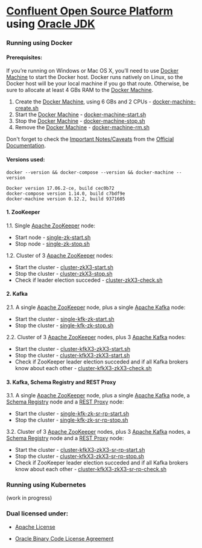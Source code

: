 # [Confluent Open Source Platform](https://www.confluent.io/product/confluent-open-source/) using [Oracle JDK] #

### Running using Docker ###

#### Prerequisites: ####

If you’re running on Windows or Mac OS X, you’ll need to use [Docker Machine] to start the Docker host. Docker runs natively on Linux, so the Docker host will be your local machine if you go that route. Otherwise, be sure to allocate at least 4 GBs RAM to the [Docker Machine].

1. Create the [Docker Machine], using 6 GBs and 2 CPUs - [docker-machine-create.sh]
2. Start the [Docker Machine] - [docker-machine-start.sh]
3. Stop the [Docker Machine] - [docker-machine-stop.sh]
4. Remove the [Docker Machine] - [docker-machine-rm.sh]

Don't forget to check the [Important Notes/Caveats] from the [Official Documentation].

#### Versions used: ####

```shell
docker --version && docker-compose --version && docker-machine --version
```

```
Docker version 17.06.2-ce, build cec0b72
docker-compose version 1.14.0, build c7bdf9e
docker-machine version 0.12.2, build 9371605
```

#### 1. ZooKeeper ####

1.1. Single [Apache ZooKeeper] node:
- Start node - [single-zk-start.sh]
- Stop node - [single-zk-stop.sh]

1.2. Cluster of 3 [Apache ZooKeeper] nodes:
- Start the cluster - [cluster-zkX3-start.sh]
- Stop the cluster - [cluster-zkX3-stop.sh]
- Check if leader election succeded - [cluster-zkX3-check.sh]

#### 2. Kafka ####

2.1. A single [Apache ZooKeeper] node, plus a single [Apache Kafka] node:
- Start the cluster - [single-kfk-zk-start.sh]
- Stop the cluster - [single-kfk-zk-stop.sh]

2.2. Cluster of 3 [Apache ZooKeeper] nodes, plus 3 [Apache Kafka] nodes:
- Start the cluster - [cluster-kfkX3-zkX3-start.sh]
- Stop the cluster - [cluster-kfkX3-zkX3-start.sh]
- Check if ZooKeeper leader election succeded and if all Kafka brokers know about each other - [cluster-kfkX3-zkX3-check.sh]

#### 3. Kafka, Schema Registry and REST Proxy #####

3.1. A single [Apache ZooKeeper] node, plus a single [Apache Kafka] node, a [Schema Registry] node and a [REST Proxy] node:
- Start the cluster - [single-kfk-zk-sr-rp-start.sh]
- Stop the cluster - [single-kfk-zk-sr-rp-stop.sh]

3.2. Cluster of 3 [Apache ZooKeeper] nodes, plus 3 [Apache Kafka] nodes, a [Schema Registry] node and a [REST Proxy] node:
- Start the cluster - [cluster-kfkX3-zkX3-sr-rp-start.sh]
- Stop the cluster - [cluster-kfkX3-zkX3-sr-rp-stop.sh]
- Check if ZooKeeper leader election succeded and if all Kafka brokers know about each other - [cluster-kfkX3-zkX3-sr-rp-check.sh]

### Running using Kubernetes ###

(work in progress)

### Dual licensed under: ###

* [Apache License]
* [Oracle Binary Code License Agreement]

   [Schema Registry]: <http://docs.confluent.io/current/schema-registry/docs/index.html>  
   [REST Proxy]: <http://docs.confluent.io/current/kafka-rest/docs/index.html>   
   [Apache Kafka Connect]: <https://kafka.apache.org/documentation/#connect>   
   [single-kfk-zk-sr-rp-start.sh]: <https://github.com/MihaiBogdanEugen/confluent-osp/blob/master/docker/single-kfk-zk-sr-rp/single-kfk-zk-sr-rp-start.sh>
   [single-kfk-zk-sr-rp-stop.sh]: <https://github.com/MihaiBogdanEugen/confluent-osp/blob/master/docker/single-kfk-zk-sr-rp/single-kfk-zk-sr-rp-stop.sh>
   [cluster-kfkX3-zkX3-sr-rp-start.sh]: <https://github.com/MihaiBogdanEugen/confluent-osp/blob/master/docker/cluster-kfkX3-zkX3-sr-rp/cluster-kfkX3-zkX3-sr-rp-start.sh>
   [cluster-kfkX3-zkX3-sr-rp-stop.sh]: <https://github.com/MihaiBogdanEugen/confluent-osp/blob/master/docker/cluster-kfkX3-zkX3-sr-rp/cluster-kfkX3-zkX3-sr-rp-stop.sh>
   [cluster-kfkX3-zkX3-sr-rp-check.sh]: <https://github.com/MihaiBogdanEugen/confluent-osp/blob/master/docker/cluster-kfkX3-zkX3-sr-rp/cluster-kfkX3-zkX3-sr-rp-check.sh>   
   [single-zk-start.sh]: <https://github.com/MihaiBogdanEugen/confluent-osp/blob/master/docker/single-zk/single-zk-start.sh>
   [single-zk-stop.sh]: <https://github.com/MihaiBogdanEugen/confluent-osp/blob/master/docker/single-zk/single-zk-stop.sh>   
   [cluster-zkX3-start.sh]: <https://github.com/MihaiBogdanEugen/confluent-osp/blob/master/docker/cluster-zkX3/cluster-zkX3-start.sh>    
   [cluster-zkX3-stop.sh]: <https://github.com/MihaiBogdanEugen/confluent-osp/blob/master/docker/cluster-zkX3/cluster-zkX3-stop.sh>
   [cluster-zkX3-check.sh]: <https://github.com/MihaiBogdanEugen/confluent-osp/blob/master/docker/cluster-zkX3/cluster-zkX3-check.sh>
   [single-kfk-zk-start.sh]: <https://github.com/MihaiBogdanEugen/confluent-osp/blob/master/docker/single-kfk-zk/single-kfk-zk-start.sh>
   [single-kfk-zk-stop.sh]: <https://github.com/MihaiBogdanEugen/confluent-osp/blob/master/docker/single-kfk-zk/single-kfk-zk-stop.sh>  
   [cluster-kfkX3-zkX3-start.sh]: <https://github.com/MihaiBogdanEugen/confluent-osp/blob/master/docker/cluster-kfkX3-zkX3/cluster-kfkX3-zkX3-start.sh>
   [cluster-kfkX3-zkX3-stop.sh]: <https://github.com/MihaiBogdanEugen/confluent-osp/blob/master/docker/cluster-kfkX3-zkX3/cluster-kfkX3-zkX3-stop.sh>
   [cluster-kfkX3-zkX3-check.sh]: <https://github.com/MihaiBogdanEugen/confluent-osp/blob/master/docker/cluster-kfkX3-zkX3/cluster-kfkX3-zkX3-check.sh>
   [Official Documentation]: <http://docs.confluent.io/>
   [Important Notes/Caveats]: <http://docs.confluent.io/current/cp-docker-images/docs/intro.html#important-notes-caveats>
   [Apache ZooKeeper]: <https://zookeeper.apache.org/>
   [Apache Kafka]: <https://kafka.apache.org/>
   [docker-machine-create.sh]: <https://github.com/MihaiBogdanEugen/confluent-osp/blob/master/docker/docker-machine-create.sh>
   [docker-machine-start.sh]: <https://github.com/MihaiBogdanEugen/confluent-osp/blob/master/docker/docker-machine-start.sh>
   [docker-machine-stop.sh]: <https://github.com/MihaiBogdanEugen/confluent-osp/blob/master/docker/docker-machine-stop.sh>
   [docker-machine-rm.sh]: <https://github.com/MihaiBogdanEugen/confluent-osp/blob/master/docker/docker-machine-rm.sh>
   [Docker Machine]: <https://docs.docker.com/machine/install-machine/>
   [Confluent Open Source Platform]: <https://www.confluent.io/product/confluent-open-source/>
   [Oracle JDK]: <http://www.oracle.com/technetwork/java/javase/downloads/index.html>
   [Apache License]: <https://raw.githubusercontent.com/MihaiBogdanEugen/confluent-osp-kafka/master/LICENSE>
   [Oracle Binary Code License Agreement]: <https://raw.githubusercontent.com/MihaiBogdanEugen/confluent-osp-kafka/master/Oracle_Binary_Code_License_Agreement%20for%20the%20Java%20SE%20Platform_Products_and_JavaFX>
